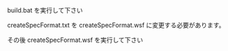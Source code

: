 build.bat を実行して下さい

createSpecFormat.txt を
createSpecFormat.wsf に変更する必要があります。

その後 createSpecFormat.wsf を実行して下さい
